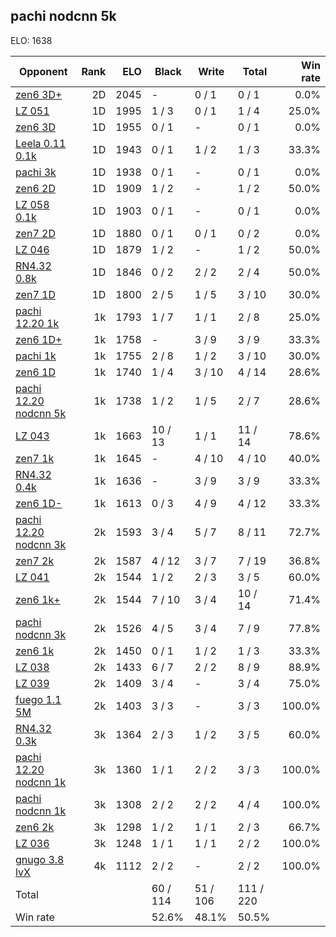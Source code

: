 ## pachi nodcnn 5k ##

ELO: 1638

Opponent | Rank | ELO | Black | Write | Total | Win rate
---------|-----:|----:|-------|-------|-------|-------:
[zen6 3D+](zen6%203D+.md) | 2D | 2045 | - | 0 / 1 | 0 / 1 | 0.0%
[LZ 051](LZ%20051.md) | 1D | 1995 | 1 / 3 | 0 / 1 | 1 / 4 | 25.0%
[zen6 3D](zen6%203D.md) | 1D | 1955 | 0 / 1 | - | 0 / 1 | 0.0%
[Leela 0.11 0.1k](Leela%200.11%200.1k.md) | 1D | 1943 | 0 / 1 | 1 / 2 | 1 / 3 | 33.3%
[pachi 3k](pachi%203k.md) | 1D | 1938 | 0 / 1 | - | 0 / 1 | 0.0%
[zen6 2D](zen6%202D.md) | 1D | 1909 | 1 / 2 | - | 1 / 2 | 50.0%
[LZ 058 0.1k](LZ%20058%200.1k.md) | 1D | 1903 | 0 / 1 | - | 0 / 1 | 0.0%
[zen7 2D](zen7%202D.md) | 1D | 1880 | 0 / 1 | 0 / 1 | 0 / 2 | 0.0%
[LZ 046](LZ%20046.md) | 1D | 1879 | 1 / 2 | - | 1 / 2 | 50.0%
[RN4.32 0.8k](RN4.32%200.8k.md) | 1D | 1846 | 0 / 2 | 2 / 2 | 2 / 4 | 50.0%
[zen7 1D](zen7%201D.md) | 1D | 1800 | 2 / 5 | 1 / 5 | 3 / 10 | 30.0%
[pachi 12.20 1k](pachi%2012.20%201k.md) | 1k | 1793 | 1 / 7 | 1 / 1 | 2 / 8 | 25.0%
[zen6 1D+](zen6%201D+.md) | 1k | 1758 | - | 3 / 9 | 3 / 9 | 33.3%
[pachi 1k](pachi%201k.md) | 1k | 1755 | 2 / 8 | 1 / 2 | 3 / 10 | 30.0%
[zen6 1D](zen6%201D.md) | 1k | 1740 | 1 / 4 | 3 / 10 | 4 / 14 | 28.6%
[pachi 12.20 nodcnn 5k](pachi%2012.20%20nodcnn%205k.md) | 1k | 1738 | 1 / 2 | 1 / 5 | 2 / 7 | 28.6%
[LZ 043](LZ%20043.md) | 1k | 1663 | 10 / 13 | 1 / 1 | 11 / 14 | 78.6%
[zen7 1k](zen7%201k.md) | 1k | 1645 | - | 4 / 10 | 4 / 10 | 40.0%
[RN4.32 0.4k](RN4.32%200.4k.md) | 1k | 1636 | - | 3 / 9 | 3 / 9 | 33.3%
[zen6 1D-](zen6%201D-.md) | 1k | 1613 | 0 / 3 | 4 / 9 | 4 / 12 | 33.3%
[pachi 12.20 nodcnn 3k](pachi%2012.20%20nodcnn%203k.md) | 2k | 1593 | 3 / 4 | 5 / 7 | 8 / 11 | 72.7%
[zen7 2k](zen7%202k.md) | 2k | 1587 | 4 / 12 | 3 / 7 | 7 / 19 | 36.8%
[LZ 041](LZ%20041.md) | 2k | 1544 | 1 / 2 | 2 / 3 | 3 / 5 | 60.0%
[zen6 1k+](zen6%201k+.md) | 2k | 1544 | 7 / 10 | 3 / 4 | 10 / 14 | 71.4%
[pachi nodcnn 3k](pachi%20nodcnn%203k.md) | 2k | 1526 | 4 / 5 | 3 / 4 | 7 / 9 | 77.8%
[zen6 1k](zen6%201k.md) | 2k | 1450 | 0 / 1 | 1 / 2 | 1 / 3 | 33.3%
[LZ 038](LZ%20038.md) | 2k | 1433 | 6 / 7 | 2 / 2 | 8 / 9 | 88.9%
[LZ 039](LZ%20039.md) | 2k | 1409 | 3 / 4 | - | 3 / 4 | 75.0%
[fuego 1.1 5M](fuego%201.1%205M.md) | 2k | 1403 | 3 / 3 | - | 3 / 3 | 100.0%
[RN4.32 0.3k](RN4.32%200.3k.md) | 3k | 1364 | 2 / 3 | 1 / 2 | 3 / 5 | 60.0%
[pachi 12.20 nodcnn 1k](pachi%2012.20%20nodcnn%201k.md) | 3k | 1360 | 1 / 1 | 2 / 2 | 3 / 3 | 100.0%
[pachi nodcnn 1k](pachi%20nodcnn%201k.md) | 3k | 1308 | 2 / 2 | 2 / 2 | 4 / 4 | 100.0%
[zen6 2k](zen6%202k.md) | 3k | 1298 | 1 / 2 | 1 / 1 | 2 / 3 | 66.7%
[LZ 036](LZ%20036.md) | 3k | 1248 | 1 / 1 | 1 / 1 | 2 / 2 | 100.0%
[gnugo 3.8 lvX](gnugo%203.8%20lvX.md) | 4k | 1112 | 2 / 2 | - | 2 / 2 | 100.0%
Total | | | 60 / 114 | 51 / 106 | 111 / 220 | 
Win rate| | | 52.6% | 48.1% | 50.5% | 
